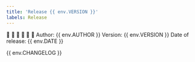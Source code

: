 ```yaml
---
title: 'Release {{ env.VERSION }}'
labels: Release
---
```

🌸 🌿 🌸 🌿 🌸 🌿
Author: {{ env.AUTHOR }}
Version: {{ env.VERSION }}
Date of release: {{ env.DATE }}

{{ env.CHANGELOG }}
